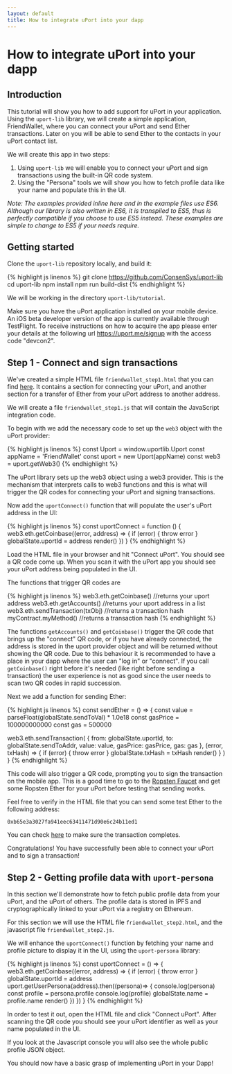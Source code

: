```yaml
---
layout: default
title: How to integrate uPort into your dapp
---
```


# How to integrate uPort into your dapp

## Introduction

This tutorial will show you how to add support for uPort in your application. Using the `uport-lib` library, we will create a simple application, FriendWallet, where you can connect your uPort and send Ether transactions. Later on you will be able to send Ether to the contacts in your uPort contact list.

We will create this app in two steps:

1. Using `uport-lib` we will enable you to connect your uPort and sign transactions using the built-in QR code system.
2. Using the "Persona" tools we will show you how to fetch profile data like your name and populate this in the UI.

*Note: The examples provided inline here and in the example files use ES6. Although our library is also written in ES6, it is transpiled to ES5, thus is perfectly compatible if you choose to use ES5 instead. These examples are simple to change to ES5 if your needs require.*

## Getting started

Clone the `uport-lib` repository locally, and build it:

{% highlight js linenos %}
git clone https://github.com/ConsenSys/uport-lib
cd uport-lib
npm install
npm run build-dist
{% endhighlight %}

We will be working in the directory `uport-lib/tutorial`.

Make sure you have the uPort application installed on your mobile device. An iOS beta developer version of the app is currently available through TestFlight. To receive instructions on how to acquire the app please enter your details at the following url <https://uport.me/signup> with the access code "devcon2".

## Step 1 - Connect and sign transactions

We've created a simple HTML file `friendwallet_step1.html` that you can find [here](https://github.com/ConsenSys/uport-lib/blob/develop/tutorial/friendwallet_step1.html). It contains a section for connecting your uPort, and another section for a transfer of Ether from your uPort address to another address.

We will create a file `friendwallet_step1.js` that will contain the JavaScript integration code.

To begin with we add the necessary code to set up the `web3` object with the uPort provider:

{% highlight js linenos %}
const Uport = window.uportlib.Uport
const appName = 'FriendWallet'
const uport = new Uport(appName)
const web3 = uport.getWeb3()
{% endhighlight %}

The uPort library sets up the web3 object using a web3 provider. This is the mechanism that interprets calls to web3 functions and this is what will trigger the QR codes for connecting your uPort and signing transactions.

Now add the `uportConnect()` function that will populate the user's uPort address in the UI:

{% highlight js linenos %}
const uportConnect = function () {
  web3.eth.getCoinbase((error, address) => {
    if (error) { throw error }
    globalState.uportId = address
    render()
  })
}
{% endhighlight %}

Load the HTML file in your browser and hit "Connect uPort". You should see a QR code come up. When you scan it with the uPort app you should see your uPort address being populated in the UI.

The functions that trigger QR codes are

{% highlight js linenos %}
web3.eth.getCoinbase() //returns your uport address
web3.eth.getAccounts() //returns your uport address in a list
web3.eth.sendTransaction(txObj) //returns a transaction hash
myContract.myMethod() //returns a transaction hash
{% endhighlight %}

The functions `getAccounts()` and `getCoinbase()` trigger the QR code that brings up the "connect" QR code, or if you have already connected, the address is stored in the uport provider object and will be returned without showing the QR code. Due to this behaviour it is recommended to have a place in your dapp where the user can "log in" or "connect". If you call `getCoinbase()` right before it's needed (like right before sending a transaction) the user experience is not as good since the user needs to scan two QR codes in rapid succession.


Next we add a function for sending Ether:


{% highlight js linenos %}
const sendEther = () => {
  const value = parseFloat(globalState.sendToVal) * 1.0e18
  const gasPrice = 100000000000
  const gas = 500000

  web3.eth.sendTransaction(
    {
      from: globalState.uportId,
      to: globalState.sendToAddr,
      value: value,
      gasPrice: gasPrice,
      gas: gas
    },
    (error, txHash) => {
      if (error) { throw error }
      globalState.txHash = txHash
      render()
    }
  )
}
{% endhighlight %}

This code will also trigger a QR code, prompting you to sign the transaction on the mobile app. This is a good time to go to the [Ropsten Faucet](http://faucet.ropsten.be:3001) and get some Ropsten Ether for your uPort before testing that sending works.

Feel free to verify in the HTML file that you can send some test Ether to the following address:

```
0xb65e3a3027fa941eec63411471d90e6c24b11ed1
```

You can check [here](https://test.ether.camp/account/b65e3a3027fa941eec63411471d90e6c24b11ed1) to make sure the transaction completes.

Congratulations! You have successfully been able to connect your uPort and to sign a transaction!

## Step 2 - Getting profile data with `uport-persona`

In this section we'll demonstrate how to fetch public profile data from your uPort, and the uPort of others. The profile data is stored in IPFS and cryptographically linked to your uPort via a registry on Ethereum.

For this section we will use the HTML file `friendwallet_step2.html`, and the javascript file `friendwallet_step2.js`.

We will enhance the `uportConnect()` function by fetching your name and profile picture to display it in the UI, using the `uport-persona` library:

{% highlight js linenos %}
const uportConnect = () => {
  web3.eth.getCoinbase((error, address) => {
    if (error) { throw error }
    globalState.uportId = address    
    uport.getUserPersona(address).then((persona)=> {
      console.log(persona)
      const profile = persona.profile
      console.log(profile)
      globalState.name = profile.name
      render()
    })
  })
}
{% endhighlight %}

In order to test it out, open the HTML file and click "Connect uPort". After scanning the QR code you should see your uPort identifier as well as your name populated in the UI.

If you look at the Javascript console you will also see the whole public profile JSON object.

You should now have a basic grasp of implementing uPort in your Dapp!
